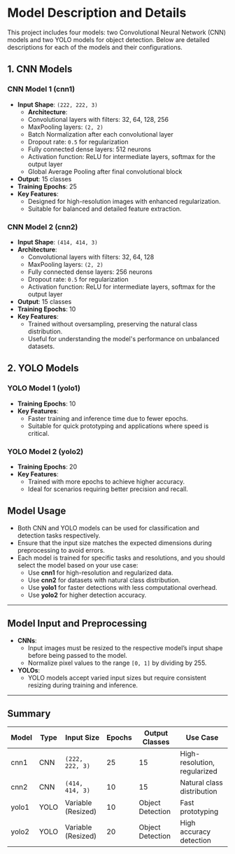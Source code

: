 # Model Description and Details

This project includes four models: two Convolutional Neural Network (CNN) models and two YOLO models for object detection. Below are detailed descriptions for each of the models and their configurations.

## 1. CNN Models

### CNN Model 1 (cnn1)
- **Input Shape**: `(222, 222, 3)`
  - **Architecture**:
  - Convolutional layers with filters: 32, 64, 128, 256
  - MaxPooling layers: `(2, 2)`
  - Batch Normalization after each convolutional layer
  - Dropout rate: `0.5` for regularization
  - Fully connected dense layers: 512 neurons
  - Activation function: ReLU for intermediate layers, softmax for the output layer
  - Global Average Pooling after final convolutional block
- **Output**: 15 classes
- **Training Epochs**: 25
- **Key Features**:
  - Designed for high-resolution images with enhanced regularization.
  - Suitable for balanced and detailed feature extraction.

### CNN Model 2 (cnn2)
- **Input Shape**: `(414, 414, 3)`
- **Architecture**:
  - Convolutional layers with filters: 32, 64, 128
  - MaxPooling layers: `(2, 2)`
  - Fully connected dense layers: 256 neurons
  - Dropout rate: `0.5` for regularization
  - Activation function: ReLU for intermediate layers, softmax for the output layer
- **Output**: 15 classes
- **Training Epochs**: 10
- **Key Features**:
  - Trained without oversampling, preserving the natural class distribution.
  - Useful for understanding the model's performance on unbalanced datasets.

## 2. YOLO Models

### YOLO Model 1 (yolo1)
- **Training Epochs**: 10
- **Key Features**:
  - Faster training and inference time due to fewer epochs.
  - Suitable for quick prototyping and applications where speed is critical.

### YOLO Model 2 (yolo2)
- **Training Epochs**: 20
- **Key Features**:
  - Trained with more epochs to achieve higher accuracy.
  - Ideal for scenarios requiring better precision and recall.

## Model Usage
- Both CNN and YOLO models can be used for classification and detection tasks respectively.
- Ensure that the input size matches the expected dimensions during preprocessing to avoid errors.
- Each model is trained for specific tasks and resolutions, and you should select the model based on your use case:
  - Use **cnn1** for high-resolution and regularized data.
  - Use **cnn2** for datasets with natural class distribution.
  - Use **yolo1** for faster detections with less computational overhead.
  - Use **yolo2** for higher detection accuracy.

---

## Model Input and Preprocessing
- **CNNs**:
  - Input images must be resized to the respective model’s input shape before being passed to the model.
  - Normalize pixel values to the range `[0, 1]` by dividing by 255.
- **YOLOs**:
  - YOLO models accept varied input sizes but require consistent resizing during training and inference.

---

## Summary
| Model   | Type | Input Size         | Epochs | Output Classes | Use Case                      |
|---------|------|--------------------|--------|----------------|-------------------------------|
| cnn1    | CNN  | `(222, 222, 3)`   | 25      | 15             | High-resolution, regularized  |
| cnn2    | CNN  | `(414, 414, 3)`   | 10      | 15             | Natural class distribution    |
| yolo1   | YOLO | Variable (Resized) | 10     | Object Detection | Fast prototyping              |
| yolo2   | YOLO | Variable (Resized) | 20     | Object Detection | High accuracy detection       |

